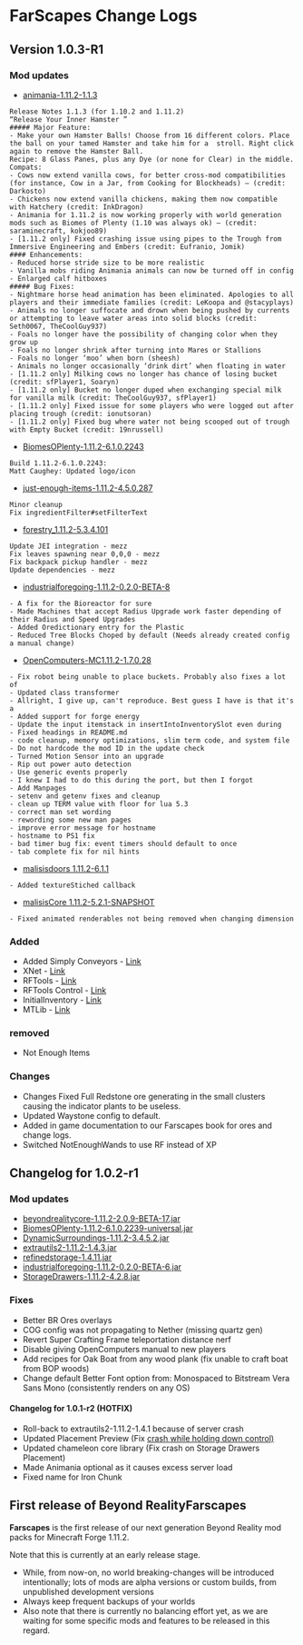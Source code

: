 # FarScapes Change Logs

## Version 1.0.3-R1

### Mod updates

- [animania-1.11.2-1.1.3](https://minecraft.curseforge.com/projects/animania/files/2430393)

```
Release Notes 1.1.3 (for 1.10.2 and 1.11.2)
“Release Your Inner Hamster ”
##### Major Feature:
- Make your own Hamster Balls! Choose from 16 different colors. Place the ball on your tamed Hamster and take him for a  stroll. Right click again to remove the Hamster Ball.
Recipe: 8 Glass Panes, plus any Dye (or none for Clear) in the middle.
Compats:
- Cows now extend vanilla cows, for better cross-mod compatibilities (for instance, Cow in a Jar, from Cooking for Blockheads) – (credit: Darkosto)
- Chickens now extend vanilla chickens, making them now compatible with Hatchery (credit: InkDragon)
- Animania for 1.11.2 is now working properly with world generation mods such as Biomes of Plenty (1.10 was always ok) – (credit: saraminecraft, kokjoo89)
- [1.11.2 only] Fixed crashing issue using pipes to the Trough from Immersive Engineering and Embers (credit: Eufranio, Jomik)
#### Enhancements:
- Reduced horse stride size to be more realistic
- Vanilla mobs riding Animania animals can now be turned off in config
- Enlarged calf hitboxes
##### Bug Fixes:
- Nightmare horse head animation has been eliminated. Apologies to all players and their immediate families (credit: LeKoopa and @stacyplays)
- Animals no longer suffocate and drown when being pushed by currents or attempting to leave water areas into solid blocks (credit: Seth0067, TheCoolGuy937)
- Foals no longer have the possibility of changing color when they grow up
- Foals no longer shrink after turning into Mares or Stallions
- Foals no longer ‘moo’ when born (sheesh)
- Animals no longer occasionally ‘drink dirt’ when floating in water
- [1.11.2 only] Milking cows no longer has chance of losing bucket (credit: sfPlayer1, Soaryn)
- [1.11.2 only] Bucket no longer duped when exchanging special milk for vanilla milk (credit: TheCoolGuy937, sfPlayer1)
- [1.11.2 only] Fixed issue for some players who were logged out after placing trough (credit: ionutsoran)
- [1.11.2 only] Fixed bug where water not being scooped out of trough with Empty Bucket (credit: 19nrussell)
```
- [BiomesOPlenty-1.11.2-6.1.0.2243](https://minecraft.curseforge.com/projects/biomes-o-plenty/files/2430444)

```
Build 1.11.2-6.1.0.2243:
Matt Caughey: Updated logo/icon
```

- [just-enough-items-1.11.2-4.5.0.287](https://minecraft.curseforge.com/projects/just-enough-items-jei/files/2430470)

```
Minor cleanup
Fix ingredientFilter#setFilterText
```
- [forestry_1.11.2-5.3.4.101](https://minecraft.curseforge.com/projects/forestry/files/2430469)

```
Update JEI integration - mezz
Fix leaves spawning near 0,0,0 - mezz
Fix backpack pickup handler - mezz
Update dependencies - mezz
```

- [industrialforegoing-1.11.2-0.2.0-BETA-8](https://minecraft.curseforge.com/projects/industrial-foregoing/files/2430572)

```
- A fix for the Bioreactor for sure
- Made Machines that accept Radius Upgrade work faster depending of their Radius and Speed Upgrades
- Added Oredictionary entry for the Plastic
- Reduced Tree Blocks Choped by default (Needs already created config a manual change)
```
- [OpenComputers-MC1.11.2-1.7.0.28](http://ci.cil.li/job/OpenComputers-dev-MC1.11/28/artifact/build/libs/OpenComputers-MC1.11.2-1.7.0.28.jar)

```
- Fix robot being unable to place buckets. Probably also fixes a lot of
- Updated class transformer
- Allright, I give up, can't reproduce. Best guess I have is that it's a
- Added support for forge energy
- Update the input itemstack in insertIntoInventorySlot even during
- Fixed headings in README.md
- code cleanup, memory optimizations, slim term code, and system file
- Do not hardcode the mod ID in the update check
- Turned Motion Sensor into an upgrade
- Rip out power auto detection
- Use generic events properly
- I knew I had to do this during the port, but then I forgot
- Add Manpages
- setenv and getenv fixes and cleanup
- clean up TERM value with floor for lua 5.3
- correct man set wording
- rewording some new man pages
- improve error message for hostname
- hostname to PS1 fix
- bad timer bug fix: event timers should default to once
- tab complete fix for nil hints
```

- [malisisdoors 1.11.2-6.1.1](https://minecraft.curseforge.com/projects/malisisdoors?gameCategorySlug=mc-mods&projectID=223891)

```
- Added textureStiched callback
```
- [malisisCore 1.11.2-5.2.1-SNAPSHOT](https://minecraft.curseforge.com/projects/malisiscore?gameCategorySlug=mc-mods&projectID=223896)

```
- Fixed animated renderables not being removed when changing dimension
```

### Added
- Added Simply Conveyors - [Link](https://zundrel.com)
- XNet - [Link](https://www.minecraft.curseforge.com/projects/xnet)
- RFTools - [Link](https://www.minecraft.curseforge.com/projects/rftools)
- RFTools Control - [Link](https://www.minecraft.curseforge.com/projects/rftools-control)
- InitialInventory - [Link](https://www.minecraft.curseforge.com/projects/initial-inventory)
- MTLib - [Link](https://minecraft.curseforge.com/projects/mtlib)

### removed
- Not Enough Items

### Changes
- Changes Fixed Full Redstone ore generating in the small clusters causing the indicator plants to be useless.
- Updated Waystone config to default.
- Added in game documentation to our Farscapes book for ores and change logs.
- Switched NotEnoughWands to use RF instead of XP

## Changelog for 1.0.2-r1

### Mod updates

*   [beyondrealitycore-1.11.2-2.0.9-BETA-17.jar](https://github.com/Beyond-Reality/BeyondRealityCore)
*   [BiomesOPlenty-1.11.2-6.1.0.2239-universal.jar](https://minecraft.curseforge.com/projects/biomes-o-plenty/files/2430070)
*   [DynamicSurroundings-1.11.2-3.4.5.2.jar](https://minecraft.curseforge.com/projects/dynamic-surroundings/files/2430134)
*   [extrautils2-1.11.2-1.4.3.jar](https://minecraft.curseforge.com/projects/extra-utilities/files/2430083)
*   [refinedstorage-1.4.11.jar](https://minecraft.curseforge.com/projects/refined-storage/files/2429966)
*   [industrialforegoing-1.11.2-0.2.0-BETA-6.jar](https://minecraft.curseforge.com/projects/industrial-foregoing/files/2430236)
*   [StorageDrawers-1.11.2-4.2.8.jar](https://minecraft.curseforge.com/projects/storage-drawers/files/2430066)
### Fixes

*   Better BR Ores overlays
*   COG config was not propagating to Nether (missing quartz gen)
*   Revert Super Crafting Frame teleportation distance nerf
*   Disable giving OpenComputers manual to new players
*   Add recipes for Oak Boat from any wood plank (fix unable to craft boat from BOP woods)
*   Change default Better Font option from: Monospaced to Bitstream Vera Sans Mono (consistently renders on any OS)

#### Changelog for 1.0.1-r2 (HOTFIX)

- Roll-back to extrautils2-1.11.2-1.4.1 because of server crash
- Updated Placement Preview (Fix [crash while holding down control)](https://github.com/Beyond-Reality/Beyond-Realty-Farscapes/issues/3)
- Updated chameleon core library (Fix crash on Storage Drawers Placement)
- Made Animania optional as it causes excess server load
- Fixed name for Iron Chunk


## First release of **Beyond RealityFarscapes**

**Farscapes** is the first release of our next generation Beyond Reality mod packs for Minecraft Forge 1.11.2.

Note that this is currently at an early release stage.

- While, from now-on, no world breaking-changes will be introduced intentionally; lots of mods are alpha versions or custom builds, from unpublished development versions
- Always keep frequent backups of your worlds
- Also note that there is currently no balancing effort yet, as we are waiting for some specific mods and features to be released in this regard.
